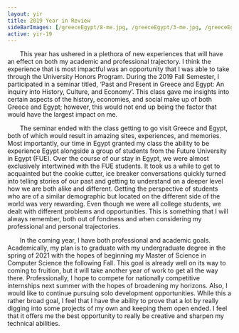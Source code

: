 ```yaml
---
layout: yir
title: 2019 Year in Review
sideBarImages: [/greeceEgypt/8-me.jpg, /greeceEgypt/3-me.jpg, /greeceEgypt/8-me.jpg]
active: yir-19
---
```


&emsp;&emsp;This year has ushered in a plethora of new experiences that will have an effect on both my academic and professional trajectory. I think the experience that is most impactful was an opportunity that I was able to take through the University Honors Program. During the 2019 Fall Semester, I participated in a seminar titled, ‘Past and Present in Greece and Egypt: An inquiry into History, Culture, and Economy’. This class gave me insights into certain aspects of the history, economies, and social make up of both Greece and Egypt; however, this would not end up being the factor that would have the largest impact on me.

&emsp;&emsp;The seminar ended with the class getting to go visit Greece and Egypt, both of which would result in amazing sites, experiences, and memories. Most importantly, our time in Egypt granted my class the ability to be experience Egypt alongside a group of students from the Future University in Egypt (FUE). Over the course of our stay in Egypt, we were almost exclusively intertwined with the FUE students. It took us a while to get to acquainted but the cookie cutter, ice breaker conversations quickly turned into telling stories of our past and getting to understand on a deeper level how we are both alike and different. Getting the perspective of students who are of a similar demographic but located on the different side of the world was very rewarding. Even though we were all college students, we dealt with different problems and opportunities. This is something that I will always remember, both out of fondness and when considering my professional and personal trajectories.

&emsp;&emsp;In the coming year, I have both professional and academic goals. Academically, my plan is to graduate with my undergraduate degree in the spring of 2021 with the hopes of beginning my Master of Science in Computer Science the following Fall. This goal is already well on its way to coming to fruition, but it will take another year of work to get all the way there. Professionally, I hope to compete for nationally competitive internships next summer with the hopes of broadening my horizons. Also, I would like to continue pursuing solo development opportunities. While this a rather broad goal, I feel that I have the ability to prove that a lot by really digging into some projects of my own and keeping them open ended. I feel that it offers me the best opportunity to really be creative and sharpen my technical abilities.